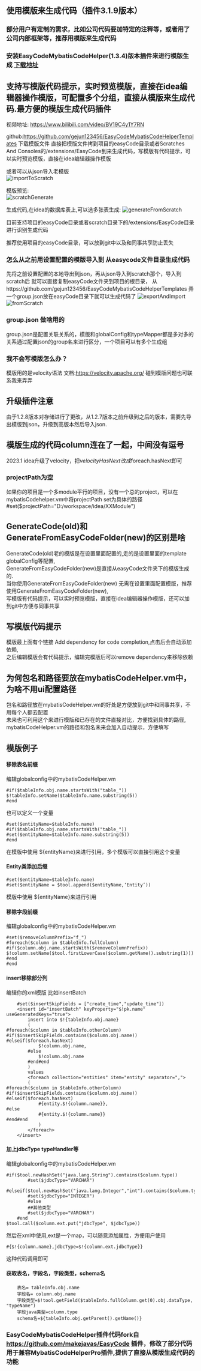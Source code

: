 ## 使用模版来生成代码（插件3.1.9版本）

### 部分用户有定制的需求，比如公司代码要加特定的注释等，或者用了公司内部框架等，推荐用模版来生成代码

### 安装EasyCodeMybatisCodeHelper(1.3.4)版本插件来进行模版生成 [下载地址](https://plugins.jetbrains.com/plugin/13847-easycode-mybatiscodehelper)

## 支持写模版代码提示，实时预览模版，直接在idea编辑器操作模版，可配置多个分组，直接从模版来生成代码.最方便的模版生成代码插件

视频地址: https://www.bilibili.com/video/BV19C4y1Y7RN

github:https://github.com/gejun123456/EasyCodeMybatisCodeHelperTemplates 下载模版文件
直接把模版文件拷到项目的easyCode目录或者Scratches And Consoles的/extensions/EasyCode到来生成代码，写模版有代码提示，可以实时预览模版，直接在idea编辑器操作模版 

或者可以从json导入老模版   
![importToScratch](https://newimages.brucege.com/importToScratch.png)

模版预览:    
![scratchGenerate](https://newimages.brucege.com/scrachGenerate.gif)

生成代码,在idea的数据库表上,可以选多张表生成:
![generateFromScratch](https://newimages.brucege.com/generateFromScratch.png)

目前支持项目的easyCode目录或者scratch目录下的/extensions/EasyCode目录进行识别生成代码

推荐使用项目的easyCode目录，可以放到git中以及和同事共享防止丢失

### 怎么从之前用设置配置的模版导入到 从easycode文件目录生成代码  
先将之前设置配置的本地导出到json，再从json导入到scratch那个，导入到scratch后 就可以直接复制easyCode文件夹到项目的根目录，
从https://github.com/gejun123456/EasyCodeMybatisCodeHelperTemplates 弄一个group.json放在easyCode目录下就可以生成代码了
![exportAndImport](https://newimages.brucege.com/exportAndImport.png)
![fromScratch](https://newimages.brucege.com/scratchTemplateGenerate.png)

### group.json 做啥用的  
group.json是配置关联关系的，模版和globalConfig和typeMapper都是多对多的关系通过配置json的group名来进行区分，一个项目可以有多个生成组

### 我不会写模版怎么办？  
模版用的是velocity语法 文档:https://velocity.apache.org/ 碰到模版问题也可联系我来弄弄

## 升级插件注意  
由于1.2.8版本对存储进行了更改，从1.2.7版本之前升级到之后的版本，需要先导出模版到json，升级到高版本然后导入json.

## 模版生成的代码column连在了一起，中间没有逗号  
2023.1 idea升级了velocity，把$velocityHasNext 改成$foreach.hasNext即可

### projectPath为空  
如果你的项目是一个多module平行的项目，没有一个总的project，可以在mybatisCodehelper.vm中将projectPath set为具体的路径  
#set($projectPath="D:/workspace/idea/XXModule")

## GenerateCode(old)和GenerateFromEasyCodeFolder(new)的区别是啥  
GenerateCode(old)老的模版是在设置里面配置的,走的是设置里面的template globalConfig等配置,  
GenerateFromEasyCodeFolder(new)是直接从easyCode文件夹下的模版生成的.  
当你使用GenerateFromEasyCodeFolder(new) 无需在设置里面配置模版，推荐使用GenerateFromEasyCodeFolder(new),  
写模版有代码提示，可以实时预览模版，直接在idea编辑器操作模版，还可以加到git中方便与同事共享

## 写模版代码提示
模版最上面有个链接 Add dependency for code completion,点击后会自动添加依赖,  
之后编辑模版会有代码提示，编辑完模版后可以remove dependency来移除依赖

## 为何包名和路径要放在mybatisCodeHelper.vm中，为啥不用ui配置路径
包名和路径放在mybatisCodeHelper.vm的好处是方便放到git中和同事共享，不用每个人都去配置  
未来也可利用这个来进行模版和已存在的文件直接对比，方便找到具体的路径,  
mybatisCodeHelper.vm的路径和包名未来会加入自动提示，方便填写  

## 模版例子
#### 移除表名前缀 
编辑globalconfig中的mybatisCodeHelper.vm
```
#if($tableInfo.obj.name.startsWith("table_"))
$!tableInfo.setName($tableInfo.name.substring(5))
#end
```

也可以定义一个变量
```
#set($entityName=$tableInfo.name)
#if($tableInfo.obj.name.startsWith("table_"))
#set($entityName=$tableInfo.name.substring(5))
#end
```
在模版中使用 ${entityName}来进行引用，多个模版可以直接引用这个变量

#### Entity类添加后缀
```
#set($entityName=$tableInfo.name)
#set($entityName = $tool.append($entityName,‘Entity’))
```
模版中使用 ${entityName}来进行引用

#### 移除字段前缀
编辑globalconfig中的mybatisCodeHelper.vm
```
#set($removeColumnPrefix="f_")
#foreach($column in $tableInfo.fullColumn)
#if($column.obj.name.startsWith($removeColumnPrefix))
$!column.setName($tool.firstLowerCase($column.getName().substring(1)))
#end
#end
```

#### insert移除部分列
编辑你的xml模版 比如insertBatch
```
    #set($insertSkipFields = ["create_time","update_time"])
    <insert id="insertBatch" keyProperty="$!pk.name" useGeneratedKeys="true">
        insert into $!{tableInfo.obj.name}
        (
#foreach($column in $tableInfo.otherColumn)
#if($insertSkipFields.contains($column.obj.name))
#elseif($foreach.hasNext)
            $!column.obj.name,
        #else
            $!column.obj.name
        #end#end
        )
        values
        <foreach collection="entities" item="entity" separator=",">
        (
#foreach($column in $tableInfo.otherColumn)
#if($insertSkipFields.contains($column.obj.name))
#elseif($foreach.hasNext)
            #{entity.$!{column.name}},
#else
            #{entity.$!{column.name}}
#end#end
            )
        </foreach>
    </insert>
```

#### 加上jdbcType typeHandler等
编辑globalconfig中的mybatisCodeHelper.vm
```
#if($tool.newHashSet("java.lang.String").contains($column.type))
        #set($jdbcType="VARCHAR")
        #elseif($tool.newHashSet("java.lang.Integer","int").contains($column.type))
        #set($jdbcType="INTEGER")
        #else
        ##其他类型
        #set($jdbcType="VARCHAR")
    #end
$tool.call($column.ext.put("jdbcType", $jdbcType))
```
然后在xml中使用,ext是一个map，可以随意添加属性，方便用户使用
```
#{$!{column.name},jdbcType=$!{column.ext.jdbcType}}
```
这种代码调用即可

#### 获取表名，字段名，字段类型，schema名
```
    表名= tableInfo.obj.name
    字段名= column.obj.name
    字段类型=$!tool.getField($tableInfo.fullColumn.get(0).obj.dataType, "typeName")
    字段java类型=column.type
    schema名=${tableInfo.obj.getParent().getName()}
```


### EasyCodeMybatisCodeHelper插件代码fork自 https://github.com/makejavas/EasyCode 插件，修改了部分代码用于兼容MybatisCodeHelperPro插件,提供了直接从模版生成代码的功能



